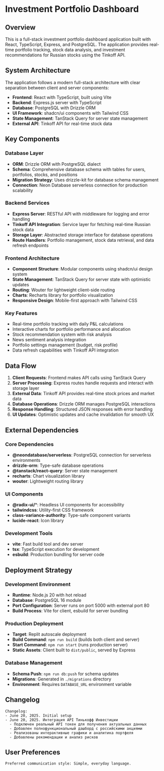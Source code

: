 # Investment Portfolio Dashboard

## Overview

This is a full-stack investment portfolio dashboard application built with React, TypeScript, Express, and PostgreSQL. The application provides real-time portfolio tracking, stock data analysis, and investment recommendations for Russian stocks using the Tinkoff API.

## System Architecture

The application follows a modern full-stack architecture with clear separation between client and server components:

- **Frontend**: React with TypeScript, built using Vite
- **Backend**: Express.js server with TypeScript
- **Database**: PostgreSQL with Drizzle ORM
- **UI Framework**: shadcn/ui components with Tailwind CSS
- **State Management**: TanStack Query for server state management
- **External API**: Tinkoff API for real-time stock data

## Key Components

### Database Layer
- **ORM**: Drizzle ORM with PostgreSQL dialect
- **Schema**: Comprehensive database schema with tables for users, portfolios, stocks, and positions
- **Migration Strategy**: Uses drizzle-kit for database schema management
- **Connection**: Neon Database serverless connection for production scalability

### Backend Services
- **Express Server**: RESTful API with middleware for logging and error handling
- **Tinkoff API Integration**: Service layer for fetching real-time Russian stock data
- **Storage Layer**: Abstracted storage interface for database operations
- **Route Handlers**: Portfolio management, stock data retrieval, and data refresh endpoints

### Frontend Architecture
- **Component Structure**: Modular components using shadcn/ui design system
- **State Management**: TanStack Query for server state with optimistic updates
- **Routing**: Wouter for lightweight client-side routing
- **Charts**: Recharts library for portfolio visualization
- **Responsive Design**: Mobile-first approach with Tailwind CSS

### Key Features
- Real-time portfolio tracking with daily P&L calculations
- Interactive charts for portfolio performance and allocation
- Stock recommendation system with risk analysis
- News sentiment analysis integration
- Portfolio settings management (budget, risk profile)
- Data refresh capabilities with Tinkoff API integration

## Data Flow

1. **Client Requests**: Frontend makes API calls using TanStack Query
2. **Server Processing**: Express routes handle requests and interact with storage layer
3. **External Data**: Tinkoff API provides real-time stock prices and market data
4. **Database Operations**: Drizzle ORM manages PostgreSQL interactions
5. **Response Handling**: Structured JSON responses with error handling
6. **UI Updates**: Optimistic updates and cache invalidation for smooth UX

## External Dependencies

### Core Dependencies
- **@neondatabase/serverless**: PostgreSQL connection for serverless environments
- **drizzle-orm**: Type-safe database operations
- **@tanstack/react-query**: Server state management
- **recharts**: Chart visualization library
- **wouter**: Lightweight routing library

### UI Components
- **@radix-ui/***: Headless UI components for accessibility
- **tailwindcss**: Utility-first CSS framework
- **class-variance-authority**: Type-safe component variants
- **lucide-react**: Icon library

### Development Tools
- **vite**: Fast build tool and dev server
- **tsx**: TypeScript execution for development
- **esbuild**: Production bundling for server code

## Deployment Strategy

### Development Environment
- **Runtime**: Node.js 20 with hot reload
- **Database**: PostgreSQL 16 module
- **Port Configuration**: Server runs on port 5000 with external port 80
- **Build Process**: Vite for client, esbuild for server bundling

### Production Deployment
- **Target**: Replit autoscale deployment
- **Build Command**: `npm run build` (builds both client and server)
- **Start Command**: `npm run start` (runs production server)
- **Static Assets**: Client built to `dist/public`, served by Express

### Database Management
- **Schema Push**: `npm run db:push` for schema updates
- **Migrations**: Generated in `./migrations` directory
- **Environment**: Requires `DATABASE_URL` environment variable

## Changelog

```
Changelog:
- June 20, 2025. Initial setup
- June 20, 2025. Интеграция API Тинькофф Инвестиции
  - Подключен реальный API токен для получения актуальных данных
  - Добавлен полнофункциональный дашборд с российскими акциями
  - Реализованы интерактивные графики и аналитика портфеля
  - Добавлены рекомендации и анализ рисков
```

## User Preferences

```
Preferred communication style: Simple, everyday language.
```
